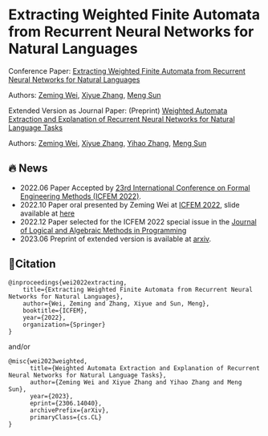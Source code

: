 # Extracting Weighted Finite Automata from Recurrent Neural Networks for Natural Languages
Conference Paper:
[Extracting Weighted Finite Automata from Recurrent Neural Networks for Natural Languages](https://arxiv.org/pdf/2206.14621.pdf)

Authors: [Zeming Wei](https://weizeming.github.io), [Xiyue Zhang](https://zhang-xiyue.github.io/), [Meng Sun](https://www.math.pku.edu.cn/teachers/sunm/indexen.html)

Extended Version as Journal Paper: (Preprint)
[Weighted Automata Extraction and Explanation of Recurrent Neural Networks for Natural Language Tasks](https://arxiv.org/pdf/2306.14040.pdf)

Authors: [Zeming Wei](https://weizeming.github.io),
[Xiyue Zhang](https://zhang-xiyue.github.io/), 
[Yihao Zhang](https://zhang-yihao.github.io/),
[Meng Sun](https://www.math.pku.edu.cn/teachers/sunm/indexen.html)


## 🔥 News
 - 2022.06 Paper Accepted by [23rd International Conference on Formal Engineering Methods (ICFEM 2022)](http://maude.ucm.es/ICFEM22/index.html).
 - 2022.10 Paper oral presented by Zeming Wei at [ICFEM 2022](http://maude.ucm.es/ICFEM22/index.html), slide available at [here](http://weizeming.com/research/file/ICFEM_2022_Slide.pdf)
 - 2022.12 Paper selected for the ICFEM 2022 special issue in the [Journal of Logical and Algebraic Methods in Programming](https://www.journals.elsevier.com/journal-of-logical-and-algebraic-methods-in-programming)
 - 2023.06 Preprint of extended version is available at [arxiv](https://arxiv.org/pdf/2306.14040.pdf).


## 📍Citation
```
@inproceedings{wei2022extracting,
    title={Extracting Weighted Finite Automata from Recurrent Neural Networks for Natural Languages},
    author={Wei, Zeming and Zhang, Xiyue and Sun, Meng},
    booktitle={ICFEM},
    year={2022},
    organization={Springer}
}
```
and/or
```
@misc{wei2023weighted,
      title={Weighted Automata Extraction and Explanation of Recurrent Neural Networks for Natural Language Tasks}, 
      author={Zeming Wei and Xiyue Zhang and Yihao Zhang and Meng Sun},
      year={2023},
      eprint={2306.14040},
      archivePrefix={arXiv},
      primaryClass={cs.CL}
}
```
